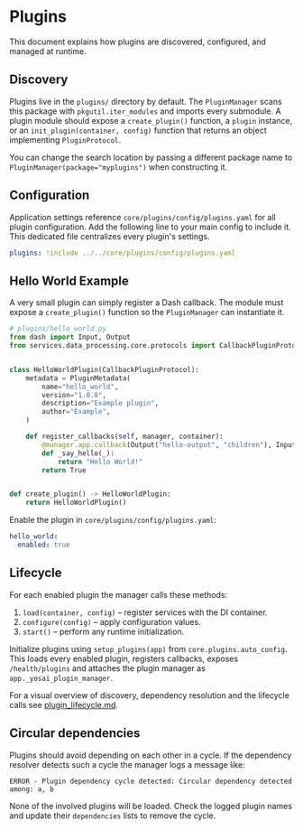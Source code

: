 # Plugins

This document explains how plugins are discovered, configured, and managed at runtime.

## Discovery

Plugins live in the `plugins/` directory by default. The `PluginManager` scans this package with `pkgutil.iter_modules` and imports every submodule. A plugin module should expose a `create_plugin()` function, a `plugin` instance, or an `init_plugin(container, config)` function that returns an object implementing `PluginProtocol`.

You can change the search location by passing a different package name to `PluginManager(package="myplugins")` when constructing it.

## Configuration

Application settings reference `core/plugins/config/plugins.yaml` for all plugin
configuration. Add the following line to your main config to include it. This
dedicated file centralizes every plugin's settings.

```yaml
plugins: !include ../../core/plugins/config/plugins.yaml
```

## Hello World Example

A very small plugin can simply register a Dash callback. The module must expose
a `create_plugin()` function so the `PluginManager` can instantiate it.

```python
# plugins/hello_world.py
from dash import Input, Output
from services.data_processing.core.protocols import CallbackPluginProtocol, PluginMetadata


class HelloWorldPlugin(CallbackPluginProtocol):
    metadata = PluginMetadata(
        name="hello_world",
        version="1.0.0",
        description="Example plugin",
        author="Example",
    )

    def register_callbacks(self, manager, container):
        @manager.app.callback(Output("hello-output", "children"), Input("hello-btn", "n_clicks"))
        def _say_hello(_):
            return "Hello World!"
        return True


def create_plugin() -> HelloWorldPlugin:
    return HelloWorldPlugin()
```

Enable the plugin in `core/plugins/config/plugins.yaml`:

```yaml
hello_world:
  enabled: true
```

## Lifecycle

For each enabled plugin the manager calls these methods:

1. `load(container, config)` – register services with the DI container.
2. `configure(config)` – apply configuration values.
3. `start()` – perform any runtime initialization.

Initialize plugins using `setup_plugins(app)` from `core.plugins.auto_config`.
This loads every enabled plugin, registers callbacks, exposes `/health/plugins`
and attaches the plugin manager as `app._yosai_plugin_manager`.

For a visual overview of discovery, dependency resolution and the lifecycle calls see [plugin_lifecycle.md](plugin_lifecycle.md).

## Circular dependencies

Plugins should avoid depending on each other in a cycle. If the dependency resolver detects such a cycle the manager logs a message like:

```
ERROR - Plugin dependency cycle detected: Circular dependency detected among: a, b
```

None of the involved plugins will be loaded. Check the logged plugin names and update their `dependencies` lists to remove the cycle.

